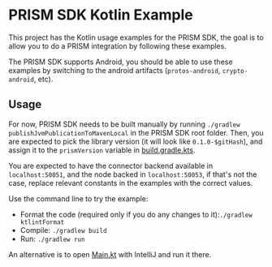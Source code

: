 # PRISM SDK Kotlin Example
This project has the Kotlin usage examples for the PRISM SDK, the goal is to allow you to do a PRISM integration by following these examples.

The PRISM SDK supports Android, you should be able to use these examples by switching to the android artifacts (`protos-android`, `crypto-android`, etc).


## Usage

For now, PRISM SDK needs to be built manually by running `./gradlew publishJvmPublicationToMavenLocal` in the PRISM SDK root folder. Then, you are expected to pick the library version (it will look like `0.1.0-$gitHash`), and assign it to the `prismVersion` variable in [build.gradle.kts](./build.gradle.kts).

You are expected to have the connector backend available in `localhost:50051`, and the node backed in `localhost:50053`, if that's not the case, replace relevant constants in the examples with the correct values.

Use the command line to try the example:
- Format the code (required only if you do any changes to it):`./gradlew ktlintFormat`
- Compile: `./gradlew build`
- Run: `./gradlew run`

An alternative is to open [Main.kt](src/main/kotlin/io/iohk/atala/prism/example/Main.kt) with IntelliJ and run it there.
